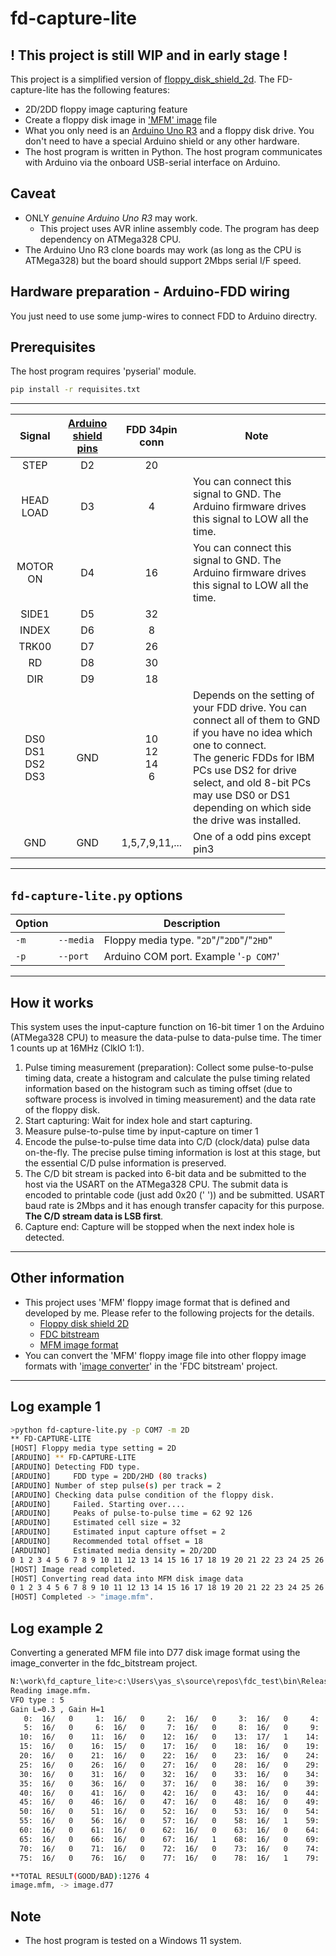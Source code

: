# fd-capture-lite

## ! This project is still WIP and in early stage !

This project is a simplified version of [floppy_disk_shield_2d](https://github.com/yas-sim/floppy_disk_shield_2d).
The FD-capture-lite has the following features:
- 2D/2DD floppy image capturing feature
- Create a floppy disk image in ['MFM' image](https://github.com/yas-sim/fdc_bitstream#mfm-image-data-format) file
- What you only need is an [Arduino Uno R3](https://docs.arduino.cc/hardware/uno-rev3) and a floppy disk drive. You don't need to have a special Arduino shield or any other hardware.
- The host program is written in Python. The host program communicates with Arduino via the onboard USB-serial interface on Arduino.

## Caveat
- ONLY *genuine Arduino Uno R3* may work.
    - This project uses AVR inline assembly code. The program has deep dependency on ATMega328 CPU.
- The Arduino Uno R3 clone boards may work (as long as the CPU is ATMega328) but the board should support 2Mbps serial I/F speed.

## Hardware preparation - Arduino-FDD wiring
You just need to use some jump-wires to connect FDD to Arduino directry.

## Prerequisites
The host program requires 'pyserial' module.
~~~sh
pip install -r requisites.txt
~~~

----
|Signal|[Arduino shield pins](https://docs.arduino.cc/static/6ec5e4c2a6c0e9e46389d4f6dc924073/2f891/Pinout-UNOrev3_latest.png)|FDD 34pin conn|Note|
|:-:|:-:|:-:|---|
|STEP|D2|20||
|HEAD LOAD|D3|4|You can connect this signal to GND. The Arduino firmware drives this signal to LOW all the time.|
|MOTOR ON|D4|16|You can connect this signal to GND. The Arduino firmware drives this signal to LOW all the time.|
|SIDE1|D5|32||
|INDEX|D6|8||
|TRK00|D7|26||
|RD|D8|30||
|DIR|D9|18||
|DS0<br>DS1<br>DS2<br>DS3|GND|10<br>12<br>14<br>6|Depends on the setting of your FDD drive. You can connect all of them to GND if you have no idea which one to connect.<br>The generic FDDs for IBM PCs use DS2 for drive select, and old 8-bit PCs may use DS0 or DS1 depending on which side the drive was installed.|
|GND|GND|1,5,7,9,11,...|One of a odd pins except pin3|

------------------------

## `fd-capture-lite.py` options
|Option| |Description|
|---|---|---|
|`-m`|`--media`|Floppy media type. "`2D`"/"`2DD`"/"`2HD`"|
|`-p`|`--port`|Arduino COM port. Example '`-p COM7`'|

------------------------
## How it works
This system uses the input-capture function on 16-bit timer 1 on the Arduino (ATMega328 CPU) to measure the data-pulse to data-pulse time. The timer 1 counts up at 16MHz (ClkIO 1:1).

1. Pulse timing measurement (preparation): Collect some pulse-to-pulse timing data, create a histogram and calculate the pulse timing related information based on the histogram such as timing offset (due to software process is involved in timing measurement) and the data rate of the floppy disk.
2. Start capturing: Wait for index hole and start capturing.
3. Measure pulse-to-pulse time by input-capture on timer 1
4. Encode the pulse-to-pulse time data into C/D (clock/data) pulse data on-the-fly. The precise pulse timing information is lost at this stage, but the essential C/D pulse information is preserved.
5. The C/D bit stream is packed into 6-bit data and be submitted to the host via the USART on the ATMega328 CPU. The submit data is encoded to printable code (just add 0x20 (' ')) and be submitted. USART baud rate is 2Mbps and it has enough transfer capacity for this purpose. **The C/D stream data is LSB first**.
6. Capture end: Capture will be stopped when the next index hole is detected.

------------------------
## Other information
- This project uses 'MFM' floppy image format that is defined and developed by me. Please refer to the following projects for the details.
    - [Floppy disk shield 2D](https://github.com/yas-sim/floppy_disk_shield_2d)
    - [FDC bitstream](https://github.com/yas-sim/fdc_bitstream)
    - [MFM image format](https://github.com/yas-sim/fdc_bitstream#mfm-image-data-format)
- You can convert the 'MFM' floppy image file into other floppy image formats with '[image converter](https://github.com/yas-sim/fdc_bitstream/tree/master/image_converter)' in the 'FDC bitstream' project.

------------------------

## Log example 1
~~~sh
>python fd-capture-lite.py -p COM7 -m 2D
** FD-CAPTURE-LITE
[HOST] Floppy media type setting = 2D
[ARDUINO] ** FD-CAPTURE-LITE
[ARDUINO] Detecting FDD type.
[ARDUINO]     FDD type = 2DD/2HD (80 tracks)
[ARDUINO] Number of step pulse(s) per track = 2
[ARDUINO] Checking data pulse condition of the floppy disk.
[ARDUINO]     Failed. Starting over....
[ARDUINO]     Peaks of pulse-to-pulse time = 62 92 126
[ARDUINO]     Estimated cell size = 32
[ARDUINO]     Estimated input capture offset = 2
[ARDUINO]     Recommended total offset = 18
[ARDUINO]     Estimated media density = 2D/2DD
0 1 2 3 4 5 6 7 8 9 10 11 12 13 14 15 16 17 18 19 20 21 22 23 24 25 26 27 28 29 30 31 32 33 34 35 36 37 38 39 40 41 42 43 44 45 46 47 48 49 50 51 52 53 54 55 56 57 58 59 60 61 62 63 64 65 66 67 68 69 70 71 72 73 74 75 76 77 78 79
[HOST] Image read completed.
[HOST] Converting read data into MFM disk image data
0 1 2 3 4 5 6 7 8 9 10 11 12 13 14 15 16 17 18 19 20 21 22 23 24 25 26 27 28 29 30 31 32 33 34 35 36 37 38 39 40 41 42 43 44 45 46 47 48 49 50 51 52 53 54 55 56 57 58 59 60 61 62 63 64 65 66 67 68 69 70 71 72 73 74 75 76 77 78 79
[HOST] Completed -> "image.mfm".
~~~

## Log example 2
Converting a generated MFM file into D77 disk image format using the image_converter in the fdc_bitstream project.
~~~sh
N:\work\fd_capture_lite>c:\Users\yas_s\source\repos\fdc_test\bin\Release\image_converter.exe -i image.mfm -o image.d77 -v
Reading image.mfm.
VFO type : 5
Gain L=0.3 , Gain H=1
   0:  16/   0     1:  16/   0     2:  16/   0     3:  16/   0     4:  16/   0
   5:  16/   0     6:  16/   0     7:  16/   0     8:  16/   0     9:  16/   0
  10:  16/   0    11:  16/   0    12:  16/   0    13:  17/   1    14:  16/   0
  15:  16/   0    16:  15/   0    17:  16/   0    18:  16/   0    19:  16/   0
  20:  16/   0    21:  16/   0    22:  16/   0    23:  16/   0    24:  16/   0
  25:  16/   0    26:  16/   0    27:  16/   0    28:  16/   0    29:  16/   0
  30:  16/   0    31:  16/   0    32:  16/   0    33:  16/   0    34:  16/   0
  35:  16/   0    36:  16/   0    37:  16/   0    38:  16/   0    39:  16/   0
  40:  16/   0    41:  16/   0    42:  16/   0    43:  16/   0    44:  16/   0
  45:  16/   0    46:  16/   0    47:  16/   0    48:  16/   0    49:  16/   0
  50:  16/   0    51:  16/   0    52:  16/   0    53:  16/   0    54:  16/   0
  55:  16/   0    56:  16/   0    57:  16/   0    58:  16/   1    59:  16/   0
  60:  16/   0    61:  16/   0    62:  16/   0    63:  16/   0    64:  16/   0
  65:  16/   0    66:  16/   0    67:  16/   1    68:  16/   0    69:  16/   0
  70:  16/   0    71:  16/   0    72:  16/   0    73:  16/   0    74:  16/   0
  75:  16/   0    76:  16/   0    77:  16/   0    78:  16/   1    79:  16/   0

**TOTAL RESULT(GOOD/BAD):1276 4
image.mfm, -> image.d77
~~~

## Note
- The host program is tested on a Windows 11 system.
